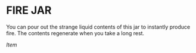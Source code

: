 ﻿# FIRE JAR

You can pour out the strange liquid contents of this jar to instantly produce fire. The contents regenerate when you take a long rest.

*Item*
